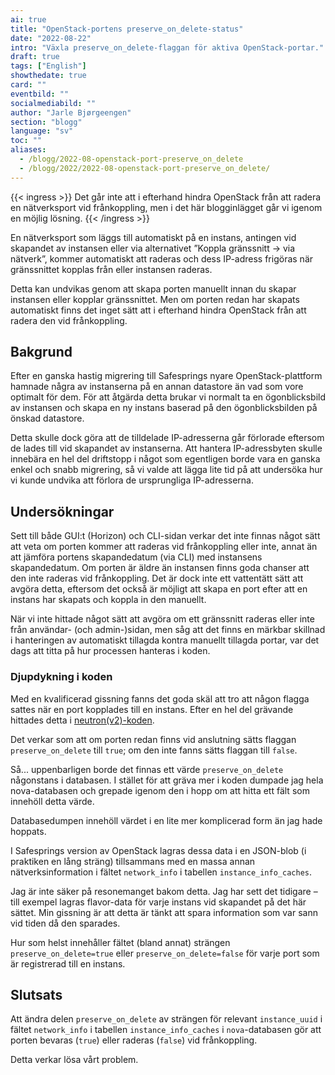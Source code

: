 ```yaml
---
ai: true
title: "OpenStack-portens preserve_on_delete-status"
date: "2022-08-22"
intro: "Växla preserve_on_delete-flaggan för aktiva OpenStack-portar."
draft: true
tags: ["English"]
showthedate: true
card: ""
eventbild: ""
socialmediabild: ""
author: "Jarle Bjørgeengen"
section: "blogg"
language: "sv"
toc: ""
aliases:
  - /blogg/2022-08-openstack-port-preserve_on_delete
  - /blogg/2022/2022-08-openstack-port-preserve_on_delete/
---
```

{{< ingress >}}
Det går inte att i efterhand hindra OpenStack från att radera en nätverksport vid frånkoppling, men i det här blogginlägget går vi igenom en möjlig lösning.
{{< /ingress >}}

En nätverksport som läggs till automatiskt på en instans, antingen vid skapandet av instansen eller via alternativet ”Koppla gränssnitt -> via nätverk”, kommer automatiskt att raderas och dess IP-adress frigöras när gränssnittet kopplas från eller instansen raderas.

Detta kan undvikas genom att skapa porten manuellt innan du skapar instansen eller kopplar gränssnittet. Men om porten redan har skapats automatiskt finns det inget sätt att i efterhand hindra OpenStack från att radera den vid frånkoppling.

## Bakgrund

Efter en ganska hastig migrering till Safesprings nyare OpenStack-plattform hamnade några av instanserna på en annan datastore än vad som vore optimalt för dem. För att åtgärda detta brukar vi normalt ta en ögonblicksbild av instansen och skapa en ny instans baserad på den ögonblicksbilden på önskad datastore.

Detta skulle dock göra att de tilldelade IP-adresserna går förlorade eftersom de lades till vid skapandet av instanserna. Att hantera IP-adressbyten skulle innebära en hel del driftstopp i något som egentligen borde vara en ganska enkel och snabb migrering, så vi valde att lägga lite tid på att undersöka hur vi kunde undvika att förlora de ursprungliga IP-adresserna.

## Undersökningar

Sett till både GUI:t (Horizon) och CLI-sidan verkar det inte finnas något sätt att veta om porten kommer att raderas vid frånkoppling eller inte, annat än att jämföra portens skapandedatum (via CLI) med instansens skapandedatum. Om porten är äldre än instansen finns goda chanser att den inte raderas vid frånkoppling. Det är dock inte ett vattentätt sätt att avgöra detta, eftersom det också är möjligt att skapa en port efter att en instans har skapats och koppla in den manuellt.

När vi inte hittade något sätt att avgöra om ett gränssnitt raderas eller inte från användar- (och admin-)sidan, men såg att det finns en märkbar skillnad i hanteringen av automatiskt tillagda kontra manuellt tillagda portar, var det dags att titta på hur processen hanteras i koden.

### Djupdykning i koden

Med en kvalificerad gissning fanns det goda skäl att tro att någon flagga sattes när en port kopplades till en instans. Efter en hel del grävande hittades detta i [neutron(v2)-koden][1].

Det verkar som att om porten redan finns vid anslutning sätts flaggan `preserve_on_delete` till `true`; om den inte fanns sätts flaggan till `false`.

Så... uppenbarligen borde det finnas ett värde `preserve_on_delete` någonstans i databasen. I stället för att gräva mer i koden dumpade jag hela nova-databasen och grepade igenom den i hopp om att hitta ett fält som innehöll detta värde.

Databasedumpen innehöll värdet i en lite mer komplicerad form än jag hade hoppats.

I Safesprings version av OpenStack lagras dessa data i en JSON-blob (i praktiken en lång sträng) tillsammans med en massa annan nätverksinformation i fältet `network_info` i tabellen `instance_info_caches`.

Jag är inte säker på resonemanget bakom detta. Jag har sett det tidigare – till exempel lagras flavor-data för varje instans vid skapandet på det här sättet. Min gissning är att detta är tänkt att spara information som var sann vid tiden då den sparades.

Hur som helst innehåller fältet (bland annat) strängen `preserve_on_delete=true` eller `preserve_on_delete=false` för varje port som är registrerad till en instans.

[1]: https://github.com/openstack/nova/blob/stable/train/nova/network/neutronv2/api.py#L2945-L2955

## Slutsats

Att ändra delen `preserve_on_delete` av strängen för relevant `instance_uuid` i fältet `network_info` i tabellen `instance_info_caches` i `nova`-databasen gör att porten bevaras (`true`) eller raderas (`false`) vid frånkoppling.

Detta verkar lösa vårt problem.